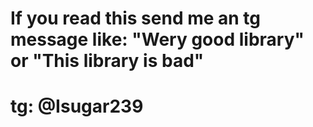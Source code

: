 # If you read this send me an tg message like: "Wery good library" or "This library is bad"
# tg: @Isugar239 
